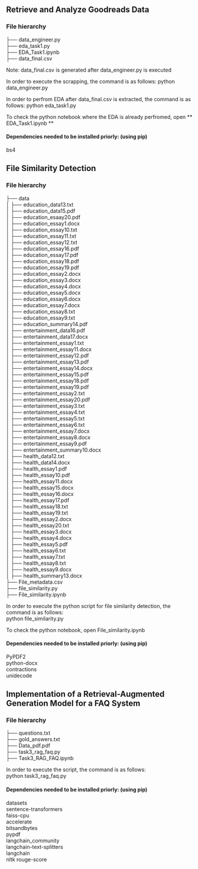 ## Retrieve and Analyze Goodreads Data 

### File hierarchy 
├── data_engineer.py  
├── eda_task1.py  
├── EDA_Task1.ipynb  
├── data_final.csv  


Note: data_final.csv is generated after data_engineer.py is executed  

In order to execute the scrapping, the command is as follows:
python data_engineer.py

In order to perfrom EDA after data_final.csv is extracted, the command is as follows:
python eda_task1.py

To check the python notebook where the EDA is already perfromed, open ** EDA_Task1.ipynb **

#### Dependencies needed to be installed priorly: (using pip)
bs4

## File Similarity Detection

### File hierarchy 
├── data  
│   ├── education_data13.txt  
│   ├── education_data15.pdf  
│   ├── education_esaay20.pdf  
│   ├── education_essay1.docx  
│   ├── education_essay10.txt  
│   ├── education_essay11.txt  
│   ├── education_essay12.txt  
│   ├── education_essay16.pdf  
│   ├── education_essay17.pdf  
│   ├── education_essay18.pdf  
│   ├── education_essay19.pdf  
│   ├── education_essay2.docx  
│   ├── education_essay3.docx  
│   ├── education_essay4.docx  
│   ├── education_essay5.docx  
│   ├── education_essay6.docx  
│   ├── education_essay7.docx  
│   ├── education_essay8.txt  
│   ├── education_essay9.txt  
│   ├── education_summary14.pdf  
│   ├── entertainment_data16.pdf  
│   ├── entertainment_data17.docx  
│   ├── entertainment_essay1.txt  
│   ├── entertainment_essay11.docx  
│   ├── entertainment_essay12.pdf  
│   ├── entertainment_essay13.pdf  
│   ├── entertainment_essay14.docx  
│   ├── entertainment_essay15.pdf  
│   ├── entertainment_essay18.pdf  
│   ├── entertainment_essay19.pdf  
│   ├── entertainment_essay2.txt  
│   ├── entertainment_essay20.pdf  
│   ├── entertainment_essay3.txt  
│   ├── entertainment_essay4.txt  
│   ├── entertainment_essay5.txt  
│   ├── entertainment_essay6.txt  
│   ├── entertainment_essay7.docx  
│   ├── entertainment_essay8.docx  
│   ├── entertainment_essay9.pdf  
│   ├── entertainment_summary10.docx  
│   ├── health_data12.txt  
│   ├── health_data14.docx  
│   ├── health_essay1.pdf  
│   ├── health_essay10.pdf  
│   ├── health_essay11.docx  
│   ├── health_essay15.docx  
│   ├── health_essay16.docx  
│   ├── health_essay17.pdf  
│   ├── health_essay18.txt  
│   ├── health_essay19.txt  
│   ├── health_essay2.docx  
│   ├── health_essay20.txt  
│   ├── health_essay3.docx  
│   ├── health_essay4.docx  
│   ├── health_essay5.pdf  
│   ├── health_essay6.txt  
│   ├── health_essay7.txt  
│   ├── health_essay8.txt  
│   ├── health_essay9.docx  
│   ├── health_summary13.docx  
├── File_metadata.csv  
├── file_similarity.py  
├── File_similarity.ipynb  


In order to execute the python script for file similarity detection, the command is as follows:  
python file_similarity.py

To check the python notebook, open File_similarity.ipynb



#### Dependencies needed to be installed priorly: (using pip)  
PyPDF2  
python-docx  
contractions  
unidecode  

## Implementation of a Retrieval-Augmented Generation Model for a FAQ System 

### File hierarchy 
├── questions.txt  
├── gold_answers.txt  
├── Data_pdf.pdf  
├── task3_rag_faq.py  
├── Task3_RAG_FAQ.ipynb  



In order to execute the script, the command is as follows:  
python task3_rag_faq.py

#### Dependencies needed to be installed priorly: (using pip)  
datasets  
sentence-transformers  
faiss-cpu  
accelerate  
bitsandbytes  
pypdf   
langchain_community  
langchain-text-splitters  
langchain  
nltk 
rouge-score
